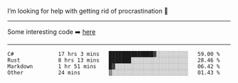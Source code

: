 I’m looking for help with getting rid of procrastination 🤔

-----

Some interesting code :arrow_right: [here](https://github.com/zhen8838/playground)

-----

<!--START_SECTION:waka-->

```text
C#              17 hrs 3 mins   ██████████████▓░░░░░░░░░░   59.00 %
Rust            8 hrs 13 mins   ███████░░░░░░░░░░░░░░░░░░   28.46 %
Markdown        1 hr 51 mins    █▓░░░░░░░░░░░░░░░░░░░░░░░   06.42 %
Other           24 mins         ▒░░░░░░░░░░░░░░░░░░░░░░░░   01.43 %
```

<!--END_SECTION:waka-->

<!--
**zhen8838/zhen8838** is a ✨ _special_ ✨ repository because its `README.md` (this file) appears on your GitHub profile.

Here are some ideas to get you started:

- 🔭 I’m currently working on ...
- 🌱 I’m currently learning ...
- 👯 I’m looking to collaborate on ...
 ...
- 💬 Ask me about ...
- 📫 How to reach me: ...
- 😄 Pronouns: ...
- ⚡ Fun fact: ...
-->
